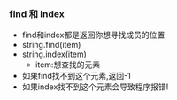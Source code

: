 ### find 和 index

* find和index都是返回你想寻找成员的位置
* string.find(item)
* string.index(item)
    * item:想查找的元素
* 如果find找不到这个元素,返回-1
* 如果index找不到这个元素会导致程序报错!